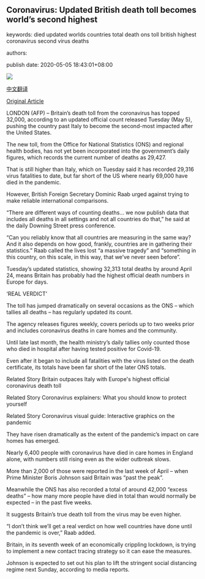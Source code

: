 ## Coronavirus: Updated British death toll becomes world’s second highest

keywords: died updated worlds countries total death ons toll british highest coronavirus second virus deaths

authors: 

publish date: 2020-05-05 18:43:01+08:00

![](https://www.straitstimes.com/sites/default/files/media-youtube/rtooEd37m00.jpg)

[中文翻译](Coronavirus%3A%20Updated%20British%20death%20toll%20becomes%20world%E2%80%99s%20second%20highest_zh.md)

[Original Article](https://www.straitstimes.com/world/europe/ramping-up-covid-19-testing-earlier-would-have-helped-the-uk-top-adviser-says)

LONDON (AFP) – Britain’s death toll from the coronavirus has topped 32,000, according to an updated official count released Tuesday (May 5), pushing the country past Italy to become the second-most impacted after the United States.

The new toll, from the Office for National Statistics (ONS) and regional health bodies, has not yet been incorporated into the government’s daily figures, which records the current number of deaths as 29,427.

That is still higher than Italy, which on Tuesday said it has recorded 29,316 virus fatalities to date, but far short of the US where nearly 69,000 have died in the pandemic.

However, British Foreign Secretary Dominic Raab urged against trying to make reliable international comparisons.

“There are different ways of counting deaths... we now publish data that includes all deaths in all settings and not all countries do that,” he said at the daily Downing Street press conference.

“Can you reliably know that all countries are measuring in the same way? And it also depends on how good, frankly, countries are in gathering their statistics.” Raab called the lives lost “a massive tragedy” and “something in this country, on this scale, in this way, that we’ve never seen before”.

Tuesday’s updated statistics, showing 32,313 total deaths by around April 24, means Britain has probably had the highest official death numbers in Europe for days.

‘REAL VERDICT’

The toll has jumped dramatically on several occasions as the ONS – which tallies all deaths – has regularly updated its count.

The agency releases figures weekly, covers periods up to two weeks prior and includes coronavirus deaths in care homes and the community.

Until late last month, the health ministry’s daily tallies only counted those who died in hospital after having tested positive for Covid-19.

Even after it began to include all fatalities with the virus listed on the death certificate, its totals have been far short of the later ONS totals.

Related Story Britain outpaces Italy with Europe's highest official coronavirus death toll

Related Story Coronavirus explainers: What you should know to protect yourself

Related Story Coronavirus visual guide: Interactive graphics on the pandemic

They have risen dramatically as the extent of the pandemic’s impact on care homes has emerged.

Nearly 6,400 people with coronavirus have died in care homes in England alone, with numbers still rising even as the wider outbreak slows.

More than 2,000 of those were reported in the last week of April – when Prime Minister Boris Johnson said Britain was “past the peak”.

Meanwhile the ONS has also recorded a total of around 42,000 “excess deaths” – how many more people have died in total than would normally be expected – in the past five weeks.

It suggests Britain’s true death toll from the virus may be even higher.

“I don’t think we’ll get a real verdict on how well countries have done until the pandemic is over,” Raab added.

Britain, in its seventh week of an economically crippling lockdown, is trying to implement a new contact tracing strategy so it can ease the measures.

Johnson is expected to set out his plan to lift the stringent social distancing regime next Sunday, according to media reports.